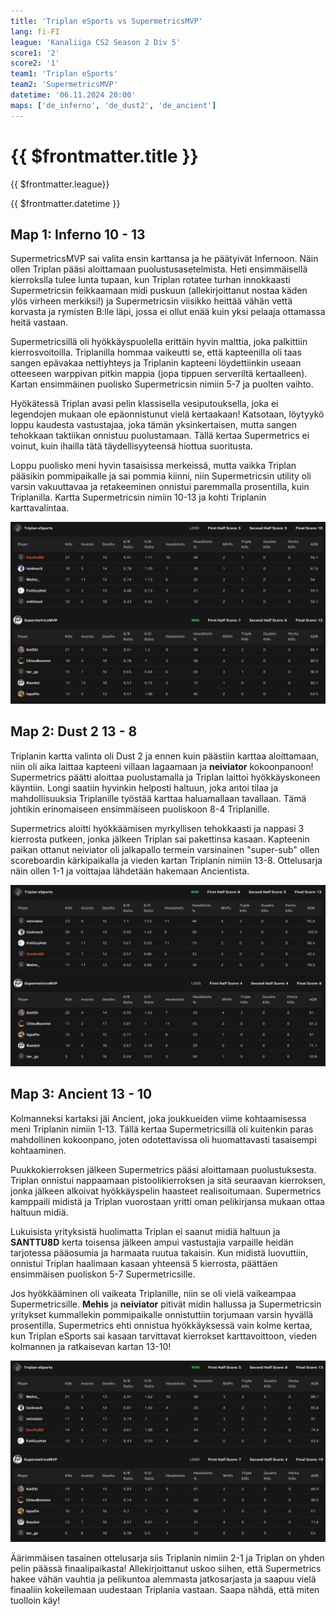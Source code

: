 ```yaml
---
title: 'Triplan eSports vs SupermetricsMVP'
lang: fi-FI
league: 'Kanaliiga CS2 Season 2 Div 5'
score1: '2'
score2: '1'
team1: 'Triplan eSports'
team2: 'SupermetricsMVP'
datetime: '06.11.2024 20:00'
maps: ['de_inferno', 'de_dust2', 'de_ancient']
---
```


# {{ $frontmatter.title }}

<p class="text-md my-0 font-semibold"> {{ $frontmatter.league}}</p>
<p class="text-md mt-0 font-semibold"> {{ $frontmatter.datetime }}</p>

## Map 1: Inferno<span class="text-red-500"> 10 - 13</span>

SupermetricsMVP sai valita ensin karttansa ja he päätyivät Infernoon. Näin ollen Triplan pääsi aloittamaan puolustusasetelmista. Heti ensimmäisellä kierrokslla tulee lunta tupaan, kun Triplan rotatee turhan innokkaasti Supermetricsin feikkaamaan midi puskuun (allekirjoittanut nostaa käden ylös virheen merkiksi!) ja Supermetricsin viisikko heittää vähän vettä korvasta ja rymisten B:lle läpi, jossa ei ollut enää kuin yksi pelaaja ottamassa heitä vastaan.

Supermetricsillä oli hyökkäyspuolella erittäin hyvin malttia, joka palkittiin kierrosvoitoilla. Triplanilla hommaa vaikeutti se, että kapteenilla oli taas sangen epävakaa nettiyhteys ja Triplanin kapteeni löydettiinkin useaan otteeseen warppivan pitkin mappia (jopa tippuen serveriltä kertaalleen). Kartan ensimmäinen puolisko Supermetricsin nimiin 5-7 ja puolten vaihto.

Hyökätessä Triplan avasi pelin klassisella vesiputouksella, joka ei legendojen mukaan ole epäonnistunut vielä kertaakaan! Katsotaan, löytyykö loppu kaudesta vastustajaa, joka tämän yksinkertaisen, mutta sangen tehokkaan taktiikan onnistuu puolustamaan. Tällä kertaa Supermetrics ei voinut, kuin ihailla tätä täydellisyyteensä hiottua suoritusta.

Loppu puolisko meni hyvin tasaisissa merkeissä, mutta vaikka Triplan pääsikin pommipaikalle ja sai pommia kiinni, niin Supermetricsin utility oli varsin vakuuttavaa ja retakeeminen onnistui paremmalla prosentilla, kuin Triplanilla. Kartta Supermetricsin nimiin 10-13 ja kohti Triplanin karttavalintaa.

![Map 1: Inferno scoreboard](../../images/kanaliiga-cs2-season-2/playoffs-round-2-inferno-scoreboard.png)

## Map 2: Dust 2<span class="text-green-500"> 13 - 8</span>

Triplanin kartta valinta oli Dust 2 ja ennen kuin päästiin karttaa aloittamaan, niin oli aika laittaa kapteeni villaan lagaamaan ja **neiviator** kokoonpanoon! Supermetrics päätti aloittaa puolustamalla ja Triplan laittoi hyökkäyskoneen käyntiin. Longi saatiin hyvinkin helposti haltuun, joka antoi tilaa ja mahdollisuuksia Triplanille työstää karttaa haluamallaan tavallaan. Tämä johtikin erinomaiseen ensimmäiseen puoliskoon 8-4 Triplanille.

Supermetrics aloitti hyökkäämisen myrkyllisen tehokkaasti ja nappasi 3 kierrosta putkeen, jonka jälkeen Triplan sai pakettinsa kasaan. Kapteenin paikan ottanut neiviator oli jalkapallo termein varsinainen "super-sub" ollen scoreboardin kärkipaikalla ja vieden kartan Triplanin nimiin 13-8. Ottelusarja näin ollen 1-1 ja voittajaa lähdetään hakemaan Ancientista.

![Map 2: Dust2 scoreboard](../../images/kanaliiga-cs2-season-2/playoffs-round-2-dust2-scoreboard.png)

## Map 3: Ancient<span class="text-green-500"> 13 - 10</span>

Kolmanneksi kartaksi jäi Ancient, joka joukkueiden viime kohtaamisessa meni Triplanin nimiin 1-13. Tällä kertaa Supermetricsillä oli kuitenkin paras mahdollinen kokoonpano, joten odotettavissa oli huomattavasti tasaisempi kohtaaminen.

Puukkokierroksen jälkeen Supermetrics pääsi aloittamaan puolustuksesta. Triplan onnistui nappaamaan pistoolikierroksen ja sitä seuraavan kierroksen, jonka jälkeen alkoivat hyökkäyspelin haasteet realisoitumaan. Supermetrics kamppaili midistä ja Triplan vuorostaan yritti oman pelikirjansa mukaan ottaa haltuun midiä.

Lukuisista yrityksistä huolimatta Triplan ei saanut midiä haltuun ja **SANTTU8D** kerta toisensa jälkeen ampui vastustajia varpaille heidän tarjotessa pääosumia ja harmaata ruutua takaisin. Kun midistä luovuttiin, onnistui Triplan haalimaan kasaan yhteensä 5 kierrosta, päättäen ensimmäisen puoliskon 5-7 Supermetricsille.

Jos hyökkääminen oli vaikeata Triplanille, niin se oli vielä vaikeampaa Supermetricsille. **Mehis** ja **neiviator** pitivät midin hallussa ja Supermetricsin yritykset kummallekin pommipaikalle onnistuttiin torjumaan varsin hyvällä prosentilla. Supermetrics ehti onnistua hyökkäyksessä vain kolme kertaa, kun Triplan eSports sai kasaan tarvittavat kierrokset karttavoittoon, vieden kolmannen ja ratkaisevan kartan 13-10!

![Map 3: Ancient scoreboard](../../images/kanaliiga-cs2-season-2/playoffs-round-2-ancient-scoreboard.png)

Äärimmäisen tasainen ottelusarja siis Triplanin nimiin 2-1 ja Triplan on yhden pelin päässä finaalipaikasta! Allekirjoittanut uskoo siihen, että Supermetrics hakee vähän vauhtia ja pelikuntoa alemmasta jatkosarjasta ja saapuu vielä finaaliin kokeilemaan uudestaan Triplania vastaan. Saapa nähdä, että miten tuolloin käy!
